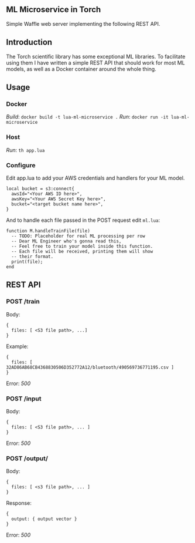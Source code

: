 ML Microservice in Torch
---------------------------

Simple Waffle web server implementing the following REST API.

## Introduction

The Torch scientific library has some exceptional ML libraries. To facilitate using them I have
written a simple REST API that should work for most ML models, as well as a Docker container
around the whole thing.

## Usage

### Docker

*Build*: `docker build -t lua-ml-microservice .`
*Run*: `docker run -it lua-ml-microservice`

### Host

*Run*: `th app.lua`

### Configure
Edit app.lua to add your AWS credentials and handlers for your ML model.
```
local bucket = s3:connect{
  awsId="<Your AWS ID here>",
  awsKey="<Your AWS Secret Key here>",
  bucket="<target bucket name here>",
}
```

And to handle each file passed in the POST request edit `ml.lua`:
```
function M.handleTrainFile(file)
  -- TODO: Placeholder for real ML processing per row
  -- Dear ML Engineer who's gonna read this,
  -- Feel free to train your model inside this function.
  -- Each file will be received, printing them will show
  -- their format.
  print(file);
end
```

## REST API

### POST /train

Body:
```
{
  files: [ <S3 file path>, ...]
}
```

Example:
```
{
  files: [ 32AD86AB68CB4368830506D352772A12/bluetooth/490569736771195.csv ]
}
```

Error: *500*

### POST /input

Body:
```
{
  files: [ <S3 file path>, ... ]
}
```

Error: *500*

### POST /output/

Body:
```
{
  files: [ <s3 file path>, ... ]
}

```

Response:
```
{
  output: { output vector }
}
```

Error: *500*

